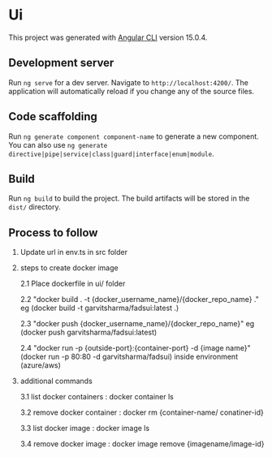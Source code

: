 # Ui

This project was generated with [Angular CLI](https://github.com/angular/angular-cli) version 15.0.4.

## Development server

Run `ng serve` for a dev server. Navigate to `http://localhost:4200/`. The application will automatically reload if you change any of the source files.

## Code scaffolding

Run `ng generate component component-name` to generate a new component. You can also use `ng generate directive|pipe|service|class|guard|interface|enum|module`.

## Build

Run `ng build` to build the project. The build artifacts will be stored in the `dist/` directory.

## Process to follow

1. Update url in env.ts in src folder

2. steps to create docker image

    2.1 Place dockerfile in ui/ folder
    
    2.2 "docker build . -t {docker_username_name}/{docker_repo_name} ." eg (docker build -t garvitsharma/fadsui:latest .)
    
    2.3 "docker push {docker_username_name}/{docker_repo_name}" eg (docker push garvitsharma/fadsui:latest)
    
    2.4 "docker run -p {outside-port}:{container-port} -d {image name}" (docker run -p 80:80 -d garvitsharma/fadsui) inside environment (azure/aws)
    

3. additional commands 

    3.1 list docker containers : docker container ls
    
    3.2 remove docker container : docker rm {container-name/ conatiner-id}
    
    3.3 list docker image : docker image ls
    
    3.4 remove docker image : docker image remove {imagename/image-id}

